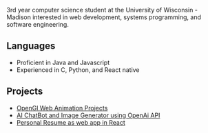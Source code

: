 3rd year computer science student at the University of Wisconsin - Madison interested in web development, systems programming, and software engineering.
## Languages
- Proficient in Java and Javascript
- Experienced in C, Python, and React native
## Projects
- [OpenGl Web Animation Projects](https://github.com/michaelc143/CS-559-Fall-2022)
- [AI ChatBot and Image Generator using OpenAi API](https://github.com/michaelc143/OpenAiChatBot)
- [Personal Resume as web app in React](https://michaelc143.github.io/personal-react-site/)
